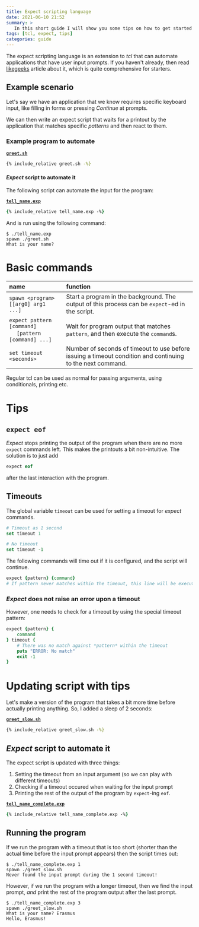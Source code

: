 ```yaml
---
title: Expect scripting language
date: 2021-06-10 21:52
summary: > 
   In this short guide I will show you some tips on how to get started with the *expect* scripting language.
tags: [tcl, expect, tips]
categories: guide
---
```


The expect scripting language is an extension to *tcl* that can automate applications that have user input prompts. If you haven't already, then read [likegeeks] article about it, which is quite comprehensive for starters.

## Example scenario
Let's say we have an application that we know requires specific keyboard input, like filling in forms or pressing *Continue* at prompts.

We can then write an expect script that waits for a printout by the application that matches specific *patterns* and then react to them.

### Example program to automate

[**`greet.sh`**](./greet.sh)
```bash
{% include_relative greet.sh -%}
```

#### *Expect* script to automate it
The following script can automate the input for the program:

[**`tell_name.exp`**](./tell_name.exp)
```tcl
{% include_relative tell_name.exp -%}
```

And is run using the following command:
```console
$ ./tell_name.exp
spawn ./greet.sh
What is your name?
```

# Basic commands

| name | function |
| :--- | :------- |
| `spawn <program> [[arg0] arg1 ...]` | Start a program in the background. The output of this process can be `expect`-ed in the script. |
| `expect pattern [command]` <br> &emsp; `[pattern [command] ...]` | Wait for program output that matches `pattern`, and then execute the `command`s.|
| `set timeout <seconds>` | Number of seconds of timeout to use before issuing a timeout condition and continuing to the next command. |


Regular tcl can be used as normal for passing arguments, using conditionals, printing etc.


# Tips

## `expect eof`
*Expect* stops printing the output of the program when there are no more `expect` commands left. This makes the printouts a bit non-intuitive. The solution is to just add 

```tcl
expect eof
```

after the last interaction with the program.

## Timeouts
The global variable `timeout` can be used for setting a timeout for *expect* commands.

```tcl
# Timeout as 1 second
set timeout 1

# No timeout
set timeout -1
```

The following commands will time out if it is configured, and the script will continue.

```tcl
expect {pattern} {command}
# If pattern never matches within the timeout, this line will be executed next
```

### *Expect* does not raise an error upon a timeout
However, one needs to check for a timeout by using the special timeout pattern:

```tcl
expect {pattern} {
    command
} timeout {
    # There was no match against *pattern* within the timeout
    puts "ERROR: No match"
    exit -1
}
```

# Updating script with tips

Let's make a version of the program that takes a bit more time before actually printing anything. So, I added a sleep of 2 seconds:

[**`greet_slow.sh`**](./greet_slow.sh)
```bash
{% include_relative greet_slow.sh -%}
```

## *Expect* script to automate it
The expect script is updated with three things:
1. Setting the timeout from an input argument (so we can play with different timeouts)
1. Checking if a timeout occured when waiting for the input prompt
1. Printing the rest of the output of the program by `expect`-ing `eof`.

[**`tell_name_complete.exp`**](./tell_name_complete.exp)
```tcl
{% include_relative tell_name_complete.exp -%}
```

## Running the program

If we run the program with a timeout that is too short (shorter than the actual time before the input prompt appears) then the script times out:
```console
$ ./tell_name_complete.exp 1
spawn ./greet_slow.sh
Never found the input prompt during the 1 second timeout!
```

However, if we run the program with a longer timeout, then we find the input prompt, *and* print the rest of the program output after the last prompt.
```console
$ ./tell_name_complete.exp 3
spawn ./greet_slow.sh
What is your name? Erasmus
Hello, Erasmus!
```


[likegeeks]: https://likegeeks.com/expect-command/